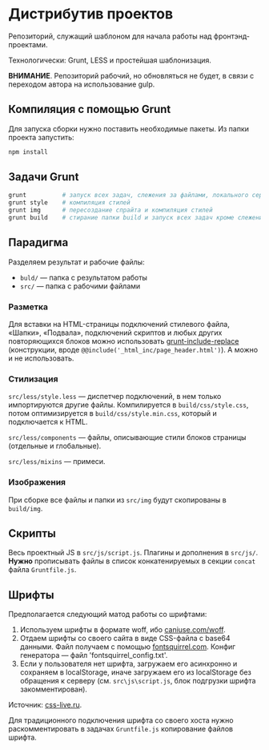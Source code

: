 # Дистрибутив проектов

Репозиторий, служащий шаблоном для начала работы над фронтэнд-проектами.

Технологически: Grunt, LESS и простейшая шаблонизация.

**ВНИМАНИЕ**. Репозиторий рабочий, но обновляться не будет, в связи с переходом автора на использование gulp.



## Компиляция с помощью Grunt

Для запуска сборки нужно поставить необходимые пакеты. Из папки проекта запустить:

```bash
npm install
```



## Задачи Grunt

```bash
grunt          # запуск всех задач, слежения за файлами, локального сервера, автообновления
grunt style    # компиляция стилей
grunt img      # пересоздание спрайта и компиляция стилей
grunt build    # стирание папки build и запуск всех задач кроме слежения
```



## Парадигма

Разделяем результат и рабочие файлы:
- `buld/` — папка с результатом работы
- `src/` — папка с рабочими файлами



### Разметка

Для вставки на HTML-страницы подключений стилевого файла, «Шапки», «Подвала», подключений скриптов и любых других повторяющихся блоков можно использовать [grunt-include-replace](https://github.com/alanshaw/grunt-include-replace) (конструкции, вроде `@@include('_html_inc/page_header.html')`). А можно и не использовать.



### Стилизация

`src/less/style.less` — диспетчер подключений, в нем только импортируются другие файлы. Компилируется в `build/css/style.css`, потом оптимизируется в `build/css/style.min.css`, который и подключается к HTML.

`src/less/components` — файлы, описывающие стили блоков страницы (отдельные и глобальные).

`src/less/mixins` — примеси.



### Изображения

При сборке все файлы и папки из `src/img` будут скопированы в `build/img`.



## Скрипты

Весь проектный JS в `src/js/script.js`. Плагины и дополнения в `src/js/`. **Нужно** прописывать файлы в список конкатенируемых в секции `concat` файла `Gruntfile.js`.



## Шрифты

Предполагается следующий матод работы со шрифтами:

1. Используем шрифты в формате woff, ибо [caniuse.com/woff](http://caniuse.com/#feat=woff).
2. Отдаем шрифты со своего сайта в виде CSS-файла с base64 данными. Файл получаем с помощью [fontsquirrel.com](http://www.fontsquirrel.com/tools/webfont-generator). Конфиг генератора — файл 'fontsquirrel_config.txt'.
3. Если у пользователя нет шрифта, загружаем его асинхронно и сохраняем в localStorage, иначе загружаем его из localStorage без обращения к серверу (см. `src\js\script.js`, блок подгрузки шрифта закомментирован).

Источник: [css-live.ru](http://css-live.ru/articles-css/bystraya-zagruzka-veb-shriftov-na-adaptivnyx-sajtax.html).

Для традиционного подключения шрифта со своего хоста нужно раскомментировать в задачах `Gruntfile.js` копирование файлов шрифта.
